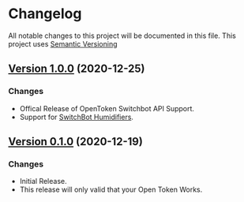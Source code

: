 # Changelog

All notable changes to this project will be documented in this file. This project uses [Semantic Versioning](https://semver.org/)

## [Version 1.0.0](https://github.com/OpenWonderLabs/homebridge-switchbot-openapi/releases/tag/v1.0.0) (2020-12-25)

### Changes

- Offical Release of OpenToken Switchbot API Support.
- Support for [SwitchBot Humidifiers](https://www.switch-bot.com/products/switchbot-smart-humidifier).

## [Version 0.1.0](https://github.com/OpenWonderLabs/homebridge-switchbot-openapi/releases/tag/v0.1.0) (2020-12-19)

### Changes

- Initial Release.
- This release will only valid that your Open Token Works.

